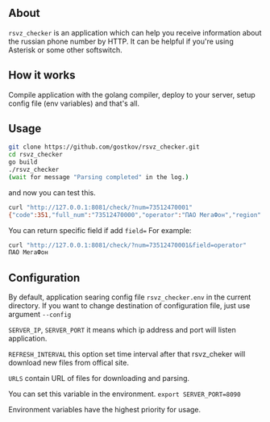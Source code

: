 ## About
`rsvz_checker` is an application which can help you receive information about the russian phone number by HTTP.
It can be helpful if you're using Asterisk or some other softswitch.   

## How it works
Compile application with the golang compiler, deploy to your server, setup config file (env variables) and that's all.

## Usage
```bash
git clone https://github.com/gostkov/rsvz_checker.git
cd rsvz_checker
go build
./rsvz_checker
(wait for message "Parsing completed" in the log.)
```

and now you can test this.

```bash
curl "http://127.0.0.1:8081/check/?num=73512470001"
{"code":351,"full_num":"73512470000","operator":"ПАО МегаФон","region":"г. Челябинск|Челябинская обл."}
```

You can return specific field if add `field=`
For example:
```bash
curl "http://127.0.0.1:8081/check/?num=73512470001&field=operator"
ПАО МегаФон
```

## Configuration
By default, application searing config file `rsvz_checker.env` in the current directory.
If you want to change destination of configuration file, just use argument `--config`

`SERVER_IP`, `SERVER_PORT` it means which ip address and port will listen application. 

`REFRESH_INTERVAL` this option set time interval after that rsvz_cheker will download new files from offical site.

`URLS` contain URL of files for downloading and parsing.

You can set this variable in the environment.
`export SERVER_PORT=8090`

Environment variables have the highest priority for usage.

